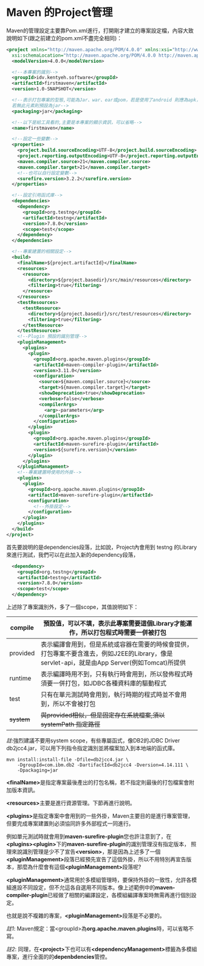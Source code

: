 # Maven 的Project管理

Maven的管理設定主要靠Pom.xml進行，打開剛才建立的專案設定檔，內容大致說明如下(跟之前建立的pom.xml不盡完全相同)：

``` xml
<project xmlns="http://maven.apache.org/POM/4.0.0" xmlns:xsi="http://www.w3.org/2001/XMLSchema-instance"
  xsi:schemaLocation="http://maven.apache.org/POM/4.0.0 http://maven.apache.org/xsd/maven-4.0.0.xsd">
  <modelVersion>4.0.0</modelVersion>

  <!--本專案的識別-->
  <groupId>idv.kentyeh.software</groupId>
  <artifactId>firstmaven</artifactId>
  <version>1.0-SNAPSHOT</version>

  <!--表示打包專案的型態,可能為Jar、war、ear或pom，若是使用了android 則應為apk，
  若無此元素則預設為jar-->
  <packaging>jar</packaging>

  <!--以下是給工具看的,主要是本專案的顯示資訊，可以省略-->
  <name>firstmaven</name>

  <!--設定一些變數-->
  <properties>
    <project.build.sourceEncoding>UTF-8</project.build.sourceEncoding>
    <project.reporting.outputEncoding>UTF-8</project.reporting.outputEncoding>
    <maven.compiler.source>21</maven.compiler.source>
    <maven.compiler.target>21</maven.compiler.target>
    <!--也可以自行設定變數-->
    <surefire.version>3.2.2</surefire.version>
  </properties>

  <!--設定引用函式庫-->
  <dependencies>
    <dependency>
      <groupId>org.testng</groupId>
      <artifactId>testng</artifactId>
      <version>7.8.0</version>
      <scope>test</scope>
    </dependency>
  </dependencies>

  <!--專案建置的相關設定-->
  <build>
    <finalName>${project.artifactId}</finalName>
    <resources>
      <resource>
        <directory>${project.basedir}/src/main/resources</directory>
        <filtering>true</filtering>
      </resource>
    </resources>
    <testResources>
      <testResource>
        <directory>${project.basedir}/src/test/resources</directory>
        <filtering>true</filtering>
      </testResource>
    </testResources>
    <!--Plugin 預設的識別管理-->
    <pluginManagement>
      <plugins>
        <plugin>
          <groupId>org.apache.maven.plugins</groupId>
          <artifactId>maven-compiler-plugin</artifactId>
          <version>3.11.0</version>
          <configuration>
            <source>${maven.compiler.source}</source>
            <target>${maven.compiler.target}</target>
            <showDeprecation>true</showDeprecation>
            <verbose>false</verbose>
            <compilerArgs>
              <arg>-parameters</arg>
            </compilerArgs>
          </configuration>
        </plugin>
        <plugin>
          <groupId>org.apache.maven.plugins</groupId>
          <artifactId>maven-surefire-plugin</artifactId>
          <version>${surefire.version}</version>
        </plugin>
      </plugins>
    </pluginManagement>
    <!--專案建置時使用的外掛-->
    <plugins>
      <plugin>
        <groupId>org.apache.maven.plugins</groupId>
        <artifactId>maven-surefire-plugin</artifactId>
        <configuration>
          <!--外掛設定-->
        </configuration>
      </plugin>
    </plugins>
  </build>
</project>
```
首先要說明的是dependencies段落，比如說，Project內會用到 testng 的Library 來進行測試，我們可以在此加入新的dependency段落，
``` xml
  <dependency>
    <groupId>org.testng</groupId>
    <artifactId>testng</artifactId>
    <version>7.8.0</version>
    <scope>test</scope>
  </dependency>
```
上述除了專案識別外，多了一個scope，其值說明如下：

| compile| 預設值，可以不填，表示此專案需要這個Library才能運作，所以打包程式時需要一併被打包 |
| --- | --- |
| provided | 表示編譯會用到，但是系統或容器在需要的時候會提供，打包專案不要含進去，例如J2EE的Library，像是servlet-api，就是由App Server(例如Tomcat)所提供 |
| runtime | 表示編譯時用不到，只有執行時會用到，所以發佈程式時須要一併打包，如JDBC各種資料庫的驅動程式 |
| test | 只有在單元測試時會用到，執行時期的程式時並不會用到，所以不會被打包 |
| <s>system</s> | <s>與provided相似，但是固定存在系統檔案,須以 systemPath 指定路徑</s>  |

*註*:強烈建議不要用system scope，有些專屬函式，像DB2的JDBC Driver db2jcc4.jar，可以用下列指令指定識別並將檔案加入到本地端的函式庫。

```shell
mvn install:install-file -Dfile=db2jcc4.jar \
    -DgroupId=com.ibm.db2 -DartifactId=db2jcc4 -Dversion=4.14.111 \
    -Dpackaging=jar
```

<b>&lt;finalName&gt;</b>是指定專案最後產出的打包名稱，若不指定則最後的打包檔案會附加版本資訊。

<b>&lt;resources&gt;</b>主要是進行資源管理。下節再進行說明。

<b>&lt;plugins&gt;</b>是指定專案中會用到的一些外掛，Maven主要目的是進行專案管理，但要完成專案建置則必須協同許多外部程式一同進行。

例如單元測試時就會用到<b>maven-surefire-plugin</b>您也許注意到了，在<b>&lt;plugins&gt;&lt;plugin&gt;</b>下的<b>maven-surefire-plugin</b>的識別管理沒有指定版本，
照理來說識別管理是少不了宣告<b>&lt;version&gt;</b>，那是因為上述多了一個<b>&lt;pluginManagement&gt;</b>段落已經預先宣告了這個外掛，所以不用特別再宣告版本，那麼為什麼會有這個<b>&lt;pluginManagement&gt;</b>段落呢?

<b>&lt;pluginManagement&gt;</b>通常用於多模組管理時，要保持外掛的一致性，允許各模組進設不同設定，但不允這各自選用不同版本。像上述範例中的<b>maven-compiler-plugin</b>已經做了相關的編譯設定，各模組編譯專案時無需再進行個別設定。

也就是說不複雜的專案，<b>&lt;pluginManagement&gt;</b>段落是不必要的。

*註1*: Maven規定：當&lt;groupId&gt;為**org.apache.maven.plugins**時，可以省略不寫。

*註2*: 同理，在<b>&lt;project&gt;</b>下也可以有<b>&lt;dependencyManagement&gt;</b>標籤為多模組專案，進行全面的的**depenbdencies**管控。
